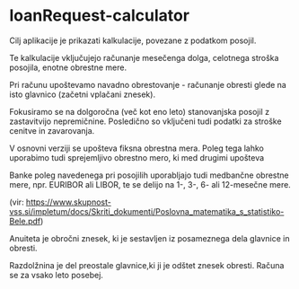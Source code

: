 # loanRequest-calculator

Cilj aplikacije je prikazati kalkulacije, povezane z podatkom posojil.

Te kalkulacije vključujejo računanje mesečenga dolga, celotnega stroška posojila, enotne obrestne mere. 

Pri računu upoštevamo navadno obrestovanje - računanje obresti glede na isto glavnico (začetni vplačani znesek).

Fokusiramo se na dolgoročna (več kot eno leto) stanovanjska posojil z zastavitvijo nepremičnine. Posledično so vključeni tudi podatki za stroške cenitve in zavarovanja.  

V osnovni verziji se upošteva fiksna obrestna mera. Poleg tega lahko uporabimo tudi sprejemljivo obrestno mero, ki med drugimi upošteva 

Banke poleg navedenega pri posojilih uporabljajo tudi medbančne obrestne mere, npr. EURIBOR ali LIBOR, te se delijo na 1-, 3-, 6- ali 12-mesečne mere. 

(vir: https://www.skupnost-vss.si/impletum/docs/Skriti_dokumenti/Poslovna_matematika_s_statistiko-Bele.pdf)

Anuiteta je obročni znesek, ki je sestavljen iz posameznega dela glavnice in obresti.

Razdolžnina je del preostale glavnice,ki ji je odštet znesek obresti. Računa se za vsako leto posebej.